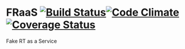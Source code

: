 FRaaS [![Build Status](https://travis-ci.org/caarlos0/FRaaS.png?branch=master)](https://travis-ci.org/caarlos0/FRaaS)[![Code Climate](https://codeclimate.com/github/caarlos0/FRaaS.png)](https://codeclimate.com/github/caarlos0/FRaaS)[![Coverage Status](https://coveralls.io/repos/caarlos0/FRaaS/badge.png)](https://coveralls.io/r/caarlos0/FRaaS)
=====

Fake RT as a Service

